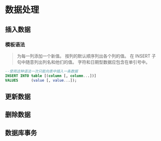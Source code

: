 # 数据处理

## 插入数据

### 模板语法

> 为每一列添加一个新值。
> 按列的默认顺序列出各个列的值。
> 在 INSERT 子句中随意列出列名和他们的值。
> 字符和日期型数据应包含在单引号中。

```sql
--使用这种语法一次只能向表中插入一条数据
INSERT INTO	table [(column [, column...])]
VALUES		(value [, value...]);
```

## 更新数据

## 删除数据

## 数据库事务
